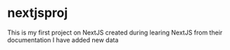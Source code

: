 # nextjsproj
This is my first project on NextJS created during learing NextJS from their documentation
I have added new data
